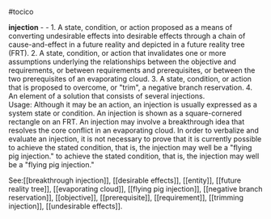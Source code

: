 #tocico

<b>injection</b> - - 1. A state, condition, or action proposed as a means of converting undesirable effects into desirable effects through a chain of cause-and-effect in a future reality and depicted in a future reality tree (FRT).  2. A state, condition, or action that invalidates one or more assumptions underlying the relationships between the objective and requirements, or between requirements and prerequisites, or between the two prerequisites of an evaporating cloud.  3. A state, condition, or action that is proposed to overcome, or "trim", a negative branch reservation.  4. An element of a solution that consists of several injections.  
Usage: Although it may be an action, an injection is usually expressed as a system state or condition.  An injection is shown as a square-cornered rectangle on an FRT.  An injection may involve a breakthrough idea that resolves the core conflict in an evaporating cloud. 
In order to verbalize and evaluate an injection, it is not necessary to prove that it is currently possible to achieve the stated condition, that is, the injection may well be a "flying pig injection." to achieve the stated condition, that is, the injection may well be a "flying pig injection." 



See:[[breakthrough injection]], [[desirable effects]], [[entity]], [[future reality tree]], [[evaporating cloud]], [[flying pig injection]], [[negative branch reservation]], [[objective]], [[prerequisite]], [[requirement]], [[trimming injection]], [[undesirable effects]].
